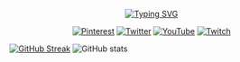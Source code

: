 <div  align="center">

[![Typing SVG](https://readme-typing-svg.herokuapp.com?font=Press+Start+2P&duration=4885&pause=960&color=EEEEEE&center=true&width=435&lines=Hallo!+Bem+vindo+;You+can+call+me+Vic;I'm+a+developer)](https://git.io/typing-svg)
</div>

<div  align="center">

[![Pinterest](https://img.shields.io/badge/Pinterest-%23E60023.svg?style=for-the-badge&logo=Pinterest&logoColor=white)](https://pinterest.com/VSawyerPins)
[![Twitter](https://img.shields.io/badge/Twitter-%231DA1F2.svg?style=for-the-badge&logo=Twitter&logoColor=white)](https://twitter.com/_vsawyer_)
[![YouTube](https://img.shields.io/badge/YouTube-%23FF0000.svg?style=for-the-badge&logo=YouTube&logoColor=white)](https://www.youtube.com/@Next_Station)
[![Twitch](https://img.shields.io/badge/Twitch-%239146FF.svg?style=for-the-badge&logo=Twitch&logoColor=white)](https://www.twitch.tv/tvsawyer)
</div>

[![GitHub Streak](https://streak-stats.demolab.com?user=VSawyerHub&theme=neon&hide_current_streak=true&hide_longest_streak=true)](https://git.io/streak-stats)
![GitHub stats](https://github-readme-stats.vercel.app/api?username=VSawyerHub&show_icons=true&theme=neon)
